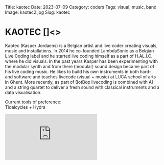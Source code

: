 Title: kaotec
Date: 2023-07-09
Category: coders
Tags: visual, music, band
Image: kaotec2.jpg
Slug: kaotec

# KAOTEC []<>

Kaotec (Kasper Jordaens) is a Belgian artist and live coder creating visuals, music and
installations. In 2014 he co-founded LambdaSonic as a Belgian Live Coding label and he
started live coding himself as a part of H.AL.I.C. where he did visuals. In the past years
Kasper has been experimenting with the modular synth and from there (modular) sound
design became part of his live coding music. He likes to build his own instruments in both
hard- and software and teaches livecode (visual + music) at LUCA school of arts in Ghent.
More recently, as part of BotBop livecoding is combined with AI and a string quartet to
deliver a fresh sound with classical instruments and a data visualisation. 
  
Current tools of preference:  
Tidalcycles + Hydra

<div class='auto-resizable-iframe'>
<div class="cyber-tile-big cyber-tile-vid fg-dark bg-blue">
<iframe src="https://www.youtube.com/embed/R-HXQy1ZOxE?si=x6Kp1tJsK-XQrpfO" title="YouTube video player" frameborder="0" allow="accelerometer; autoplay; clipboard-write; encrypted-media; gyroscope; picture-in-picture; web-share" allowfullscreen></iframe>
</div>
</div>